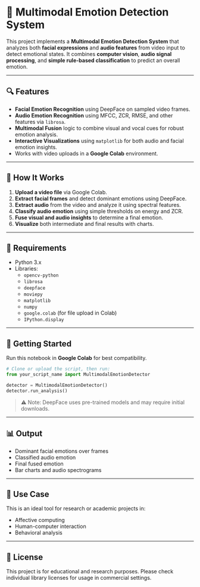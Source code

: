 # 🎥 Multimodal Emotion Detection System

This project implements a **Multimodal Emotion Detection System** that analyzes both **facial expressions** and **audio features** from video input to detect emotional states. It combines **computer vision**, **audio signal processing**, and **simple rule-based classification** to predict an overall emotion.

---

## 🔍 Features

- **Facial Emotion Recognition** using DeepFace on sampled video frames.
- **Audio Emotion Recognition** using MFCC, ZCR, RMSE, and other features via `librosa`.
- **Multimodal Fusion** logic to combine visual and vocal cues for robust emotion analysis.
- **Interactive Visualizations** using `matplotlib` for both audio and facial emotion insights.
- Works with video uploads in a **Google Colab** environment.

---

## 🧠 How It Works

1. **Upload a video file** via Google Colab.
2. **Extract facial frames** and detect dominant emotions using DeepFace.
3. **Extract audio** from the video and analyze it using spectral features.
4. **Classify audio emotion** using simple thresholds on energy and ZCR.
5. **Fuse visual and audio insights** to determine a final emotion.
6. **Visualize** both intermediate and final results with charts.

---

## 📁 Requirements

- Python 3.x  
- Libraries:
  - `opencv-python`
  - `librosa`
  - `deepface`
  - `moviepy`
  - `matplotlib`
  - `numpy`
  - `google.colab` (for file upload in Colab)
  - `IPython.display`

---

## 🚀 Getting Started

Run this notebook in **Google Colab** for best compatibility.

```python
# Clone or upload the script, then run:
from your_script_name import MultimodalEmotionDetector

detector = MultimodalEmotionDetector()
detector.run_analysis()
```

> ⚠️ Note: DeepFace uses pre-trained models and may require initial downloads.

---

## 📊 Output

- Dominant facial emotions over frames
- Classified audio emotion
- Final fused emotion
- Bar charts and audio spectrograms

---

## 📌 Use Case

This is an ideal tool for research or academic projects in:
- Affective computing
- Human-computer interaction
- Behavioral analysis

---

## 📄 License

This project is for educational and research purposes. Please check individual library licenses for usage in commercial settings.
